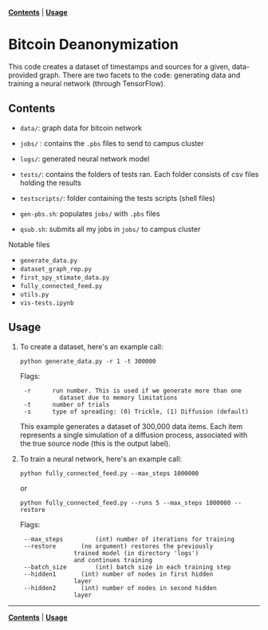 **[Contents](#contents)** |
**[Usage](#usage)**

# Bitcoin Deanonymization


This code creates a dataset of timestamps and sources for a given,
data-provided graph. There are two facets to the code: generating
data and training a neural network (through TensorFlow).

## Contents
- `data/`: graph data for bitcoin network
- `jobs/` : contains the `.pbs` files to send to campus cluster
- `logs/`: generated neural network model
- `tests/`: contains the folders of tests ran. Each folder consists of csv files holding the results
- `testscripts/`: folder containing the tests scripts (shell files)

- `gen-pbs.sh`: populates `jobs/` with `.pbs` files
- `qsub.sh`: submits all my jobs in `jobs/` to campus cluster

Notable files
- `generate_data.py`
- `dataset_graph_rep.py`
- `first_spy_stimate_data.py`
- `fully_connected_feed.py`
- `utils.py`
- `vis-tests.ipynb`

## Usage
1. To create a dataset, here's an example call:

	`python generate_data.py -r 1 -t 300000`

	Flags:

		-r		run number. This is used if we generate more than one
				  dataset due to memory limitations
		-t		number of trials
		-s		type of spreading: (0) Trickle, (1) Diffusion (default)

	This example generates a dataset of 300,000 data items. Each item represents a single simulation of a diffusion process, associated with the true source node (this is the output label).

2. To train a neural network, here's an example call:

	```
	python fully_connected_feed.py --max_steps 1000000
	```
	or
	```
	python fully_connected_feed.py --runs 5 --max_steps 1000000 --restore
	```

	Flags:

		--max_steps 		(int) number of iterations for training
		--restore		(no argument) restores the previously
					  trained model (in directory 'logs')
					  and continues training
		--batch_size		(int) batch size in each training step
		--hidden1		(int) number of nodes in first hidden
					  layer
		--hidden2		(int) number of nodes in second hidden
					  layer

---

**[Contents](#contents)** |
**[Usage](#usage)**
